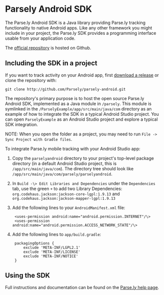 # Parsely Android SDK

The Parse.ly Android SDK is a Java library providing Parse.ly
tracking functionality to native Android apps. Like any other framework you might
include in your project, the Parse.ly SDK provides a programming
interface usable from your application code.

The [official repository](https://github.com/Parsely/parsely-android) is hosted on Github.

## Including the SDK in a project

If you want to track activity on your Android app, first
[download a release](https://github.com/Parsely/parsely-android/releases) or clone the
repository with:

    git clone http://github.com/Parsely/parsely-android.git

The repository's primary purpose is to host the open source Parse.ly Android SDK,
implemented as a Java module in `/parsely`. This module is symlinked in
the `/ParselyExample/app/src/main/java/com` directory as an example of
how to integrate the SDK in a typical Android Studio project. You can open
`ParselyExample` as an Android Studio project and explore a typical SDK integration.

NOTE: When you open the folder as a project, you may need to run `File -> Sync Project with Gradle files`.

To integrate Parse.ly mobile tracking with your Android Studio app:

1. Copy the `parselyandroid` directory to your project's top-level package directory
    (in a default Android Studio project, this is
   `/app/src/main/java/com`). The directory tree should look like
   `/app/src/main/java/com/parsely/parselyandroid`.
2. In `Build -\> Edit Libraries and Dependencies` under the `Dependencies` tab,
   use the green `+` to add two Library Dependencies:
   `org.codehaus.jackson:jackson-core-lgpl:1.9.13` and
   `org.codehaus.jackson:jackson-mapper-lgpl:1.9.13`
3. Add the following lines to your `AndroidManifest.xml` file:

        <uses-permission android:name="android.permission.INTERNET"/\>
        <uses-permission android:name="android.permission.ACCESS_NETWORK_STATE"/\>

4. Add the following lines to `app/build.gradle`:

        packagingOptions {
            exclude 'META-INF/LGPL2.1'
            exclude 'META-INF/LICENSE'
            exclude 'META-INF/NOTICE'
        }


## Using the SDK

Full instructions and documentation can be found on
the [Parse.ly help page](https://www.parse.ly/help/integration/android-sdk/).
